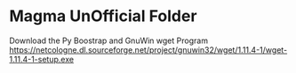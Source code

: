 # Magma UnOfficial Folder
Download the Py Boostrap and GnuWin wget Program https://netcologne.dl.sourceforge.net/project/gnuwin32/wget/1.11.4-1/wget-1.11.4-1-setup.exe
